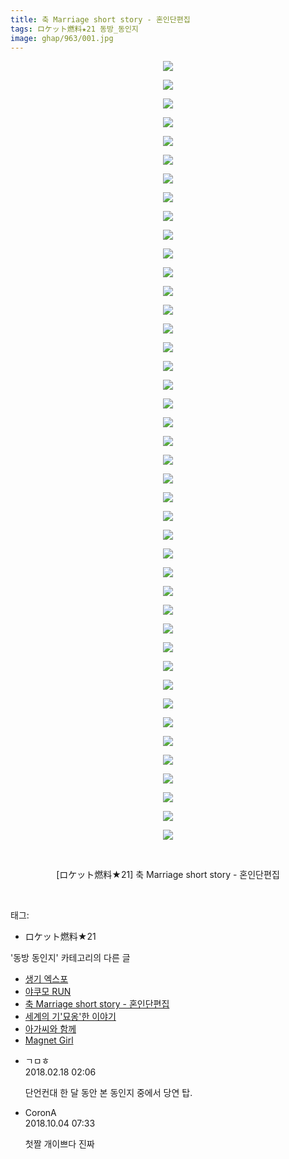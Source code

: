 ```yaml
---
title: 축 Marriage short story - 혼인단편집
tags: ロケット燃料★21 동방_동인지
image: ghap/963/001.jpg
---
```

<div class="article">
<p style="text-align: center; clear: none; float: none;"><img src="{{ site.nasurl }}/ghap/963/001.jpg"/></p>
<p style="text-align: center; clear: none; float: none;"><img src="{{ site.nasurl }}/ghap/963/002.jpg"/></p>
<p style="text-align: center; clear: none; float: none;"><img src="{{ site.nasurl }}/ghap/963/003.jpg"/></p>
<p style="text-align: center; clear: none; float: none;"><img src="{{ site.nasurl }}/ghap/963/004.jpg"/></p>
<p style="text-align: center; clear: none; float: none;"><img src="{{ site.nasurl }}/ghap/963/005.jpg"/></p>
<p style="text-align: center; clear: none; float: none;"><img src="{{ site.nasurl }}/ghap/963/006.jpg"/></p>
<p style="text-align: center; clear: none; float: none;"><img src="{{ site.nasurl }}/ghap/963/007.jpg"/></p>
<p style="text-align: center; clear: none; float: none;"><img src="{{ site.nasurl }}/ghap/963/008.jpg"/></p>
<p style="text-align: center; clear: none; float: none;"><img src="{{ site.nasurl }}/ghap/963/009.jpg"/></p>
<p style="text-align: center; clear: none; float: none;"><img src="{{ site.nasurl }}/ghap/963/010.jpg"/></p>
<p style="text-align: center; clear: none; float: none;"><img src="{{ site.nasurl }}/ghap/963/011.jpg"/></p>
<p style="text-align: center; clear: none; float: none;"><img src="{{ site.nasurl }}/ghap/963/012.jpg"/></p>
<p style="text-align: center; clear: none; float: none;"><img src="{{ site.nasurl }}/ghap/963/013.jpg"/></p>
<p style="text-align: center; clear: none; float: none;"><img src="{{ site.nasurl }}/ghap/963/014.jpg"/></p>
<p style="text-align: center; clear: none; float: none;"><img src="{{ site.nasurl }}/ghap/963/015.jpg"/></p>
<p style="text-align: center; clear: none; float: none;"><img src="{{ site.nasurl }}/ghap/963/016.jpg"/></p>
<p style="text-align: center; clear: none; float: none;"><img src="{{ site.nasurl }}/ghap/963/017.jpg"/></p>
<p style="text-align: center; clear: none; float: none;"><img src="{{ site.nasurl }}/ghap/963/018.jpg"/></p>
<p style="text-align: center; clear: none; float: none;"><img src="{{ site.nasurl }}/ghap/963/019.jpg"/></p>
<p style="text-align: center; clear: none; float: none;"><img src="{{ site.nasurl }}/ghap/963/020.jpg"/></p>
<p style="text-align: center; clear: none; float: none;"><img src="{{ site.nasurl }}/ghap/963/021.jpg"/></p>
<p style="text-align: center; clear: none; float: none;"><img src="{{ site.nasurl }}/ghap/963/022.jpg"/></p>
<p style="text-align: center; clear: none; float: none;"><img src="{{ site.nasurl }}/ghap/963/023.jpg"/></p>
<p style="text-align: center; clear: none; float: none;"><img src="{{ site.nasurl }}/ghap/963/024.jpg"/></p>
<p style="text-align: center; clear: none; float: none;"><img src="{{ site.nasurl }}/ghap/963/025.jpg"/></p>
<p style="text-align: center; clear: none; float: none;"><img src="{{ site.nasurl }}/ghap/963/026.jpg"/></p>
<p style="text-align: center; clear: none; float: none;"><img src="{{ site.nasurl }}/ghap/963/027.jpg"/></p>
<p style="text-align: center; clear: none; float: none;"><img src="{{ site.nasurl }}/ghap/963/028.jpg"/></p>
<p style="text-align: center; clear: none; float: none;"><img src="{{ site.nasurl }}/ghap/963/029.jpg"/></p>
<p style="text-align: center; clear: none; float: none;"><img src="{{ site.nasurl }}/ghap/963/030.jpg"/></p>
<p style="text-align: center; clear: none; float: none;"><img src="{{ site.nasurl }}/ghap/963/031.jpg"/></p>
<p style="text-align: center; clear: none; float: none;"><img src="{{ site.nasurl }}/ghap/963/032.jpg"/></p>
<p style="text-align: center; clear: none; float: none;"><img src="{{ site.nasurl }}/ghap/963/033.jpg"/></p>
<p style="text-align: center; clear: none; float: none;"><img src="{{ site.nasurl }}/ghap/963/034.jpg"/></p>
<p style="text-align: center; clear: none; float: none;"><img src="{{ site.nasurl }}/ghap/963/035.jpg"/></p>
<p style="text-align: center; clear: none; float: none;"><img src="{{ site.nasurl }}/ghap/963/036.jpg"/></p>
<p style="text-align: center; clear: none; float: none;"><img src="{{ site.nasurl }}/ghap/963/037.jpg"/></p>
<p style="text-align: center; clear: none; float: none;"><img src="{{ site.nasurl }}/ghap/963/038.jpg"/></p>
<p style="text-align: center; clear: none; float: none;"><img src="{{ site.nasurl }}/ghap/963/039.jpg"/></p>
<p style="text-align: center; clear: none; float: none;"><img src="{{ site.nasurl }}/ghap/963/040.jpg"/></p>
<p style="text-align: center; clear: none; float: none;"><img src="{{ site.nasurl }}/ghap/963/041.jpg"/></p>
<p style="text-align: center; clear: none; float: none;"><img src="{{ site.nasurl }}/ghap/963/042.jpg"/></p>
<p style="text-align: center; clear: none; float: none;"><br/></p>
<p style="text-align: center; clear: none; float: none;">[ロケット燃料★21] 축 Marriage short story - 혼인단편집</p>
<p><br/></p>
</div><div class="tagTrail">
<p>태그: </p>
<ul>
<li>ロケット燃料★21</li>
</ul>
</div><div class="another">
<p>'동방 동인지' 카테고리의 다른 글</p>
<ul>
<li><a href="/2016-07-20-ghap_966">생기 엑스포</a></li>
<li><a href="/2016-07-20-ghap_965">야쿠모 RUN</a></li>
<li><a href="/2016-07-20-ghap_963">축 Marriage short story - 혼인단편집</a></li>
<li><a href="/2016-07-20-ghap_962">세계의 기'묘옹'한 이야기</a></li>
<li><a href="/2016-07-20-ghap_961">아가씨와 함께</a></li>
<li><a href="/2016-07-20-ghap_959">Magnet Girl</a></li>
</ul>
</div><div class="cb_module cb_fluid">
<div class="cb_wrt cb_profile">
<div class="comment">
<ul>
<li class="cb_thumb_off" id="comment15201218">
<div class="cb_comment_area">
<div class="cb_info_area">
<div class="cb_section">
<span class="cb_nick_name">ㄱㅁㅎ</span>
</div>
<div class="cb_section">
<span class="cb_date">2018.02.18 02:06 </span>
</div>
</div>
<div class="cb_dsc_comment">
<p class="cb_dsc">
											단언컨대 한 달 동안 본 동인지 중에서 당연 탑.
										</p>
</div>
</div></li>
<li class="cb_thumb_off" id="comment15344704">
<div class="cb_comment_area">
<div class="cb_info_area">
<div class="cb_section">
<span class="cb_nick_name">CoronA</span>
</div>
<div class="cb_section">
<span class="cb_date">2018.10.04 07:33 </span>
</div>
</div>
<div class="cb_dsc_comment">
<p class="cb_dsc">
											첫짤 개이쁘다 진짜
										</p>
</div>
</div></li>
</ul>
</div>
</div><!-- commentList close -->
</div>